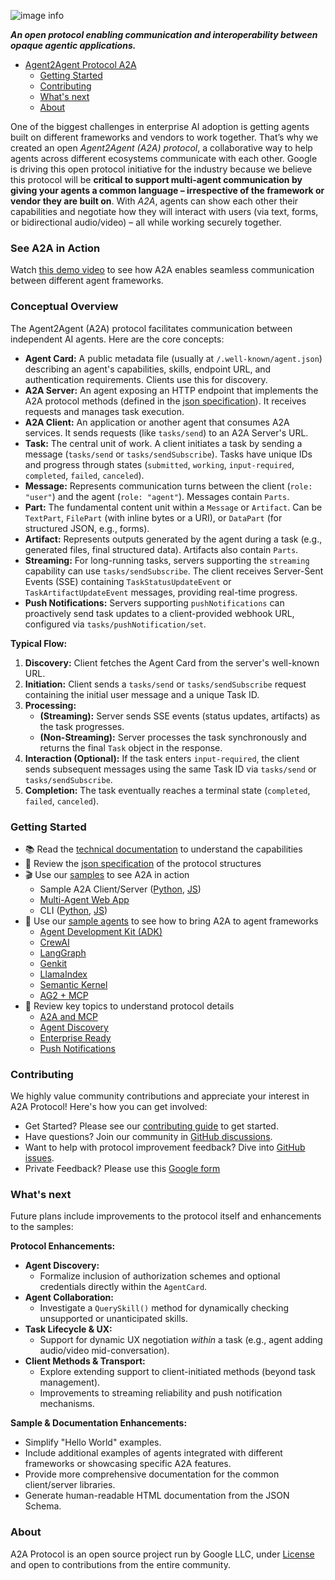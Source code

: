 ![image info](images/A2A_banner.png)

**_An open protocol enabling communication and interoperability between opaque agentic applications._**

<!-- TOC -->

- [Agent2Agent Protocol A2A](#agent2agent-protocol-a2a)
    - [Getting Started](#getting-started)
    - [Contributing](#contributing)
    - [What's next](#whats-next)
    - [About](#about)

<!-- /TOC -->

One of the biggest challenges in enterprise AI adoption is getting agents built on different frameworks and vendors to work together. That’s why we created an open *Agent2Agent (A2A) protocol*, a collaborative way to help agents across different ecosystems communicate with each other. Google is driving this open protocol initiative for the industry because we believe this protocol will be **critical to support multi-agent communication by giving your agents a common language – irrespective of the framework or vendor they are built on**. 
With *A2A*, agents can show each other their capabilities and negotiate how they will interact with users (via text, forms, or bidirectional audio/video) – all while working securely together.

### **See A2A in Action**

Watch [this demo video](https://storage.googleapis.com/gweb-developer-goog-blog-assets/original_videos/A2A_demo_v4.mp4) to see how A2A enables seamless communication between different agent frameworks.

### Conceptual Overview

The Agent2Agent (A2A) protocol facilitates communication between independent AI agents. Here are the core concepts:

*   **Agent Card:** A public metadata file (usually at `/.well-known/agent.json`) describing an agent's capabilities, skills, endpoint URL, and authentication requirements. Clients use this for discovery.
*   **A2A Server:** An agent exposing an HTTP endpoint that implements the A2A protocol methods (defined in the [json specification](/specification)). It receives requests and manages task execution.
*   **A2A Client:** An application or another agent that consumes A2A services. It sends requests (like `tasks/send`) to an A2A Server's URL.
*   **Task:** The central unit of work. A client initiates a task by sending a message (`tasks/send` or `tasks/sendSubscribe`). Tasks have unique IDs and progress through states (`submitted`, `working`, `input-required`, `completed`, `failed`, `canceled`).
*   **Message:** Represents communication turns between the client (`role: "user"`) and the agent (`role: "agent"`). Messages contain `Parts`.
*   **Part:** The fundamental content unit within a `Message` or `Artifact`. Can be `TextPart`, `FilePart` (with inline bytes or a URI), or `DataPart` (for structured JSON, e.g., forms).
*   **Artifact:** Represents outputs generated by the agent during a task (e.g., generated files, final structured data). Artifacts also contain `Parts`.
*   **Streaming:** For long-running tasks, servers supporting the `streaming` capability can use `tasks/sendSubscribe`. The client receives Server-Sent Events (SSE) containing `TaskStatusUpdateEvent` or `TaskArtifactUpdateEvent` messages, providing real-time progress.
*   **Push Notifications:** Servers supporting `pushNotifications` can proactively send task updates to a client-provided webhook URL, configured via `tasks/pushNotification/set`.

**Typical Flow:**

1.  **Discovery:** Client fetches the Agent Card from the server's well-known URL.
2.  **Initiation:** Client sends a `tasks/send` or `tasks/sendSubscribe` request containing the initial user message and a unique Task ID.
3.  **Processing:**
    *   **(Streaming):** Server sends SSE events (status updates, artifacts) as the task progresses.
    *   **(Non-Streaming):** Server processes the task synchronously and returns the final `Task` object in the response.
4.  **Interaction (Optional):** If the task enters `input-required`, the client sends subsequent messages using the same Task ID via `tasks/send` or `tasks/sendSubscribe`.
5.  **Completion:** The task eventually reaches a terminal state (`completed`, `failed`, `canceled`).

### **Getting Started**

* 📚 Read the [technical documentation](https://google.github.io/A2A/#/documentation) to understand the capabilities
* 📝 Review the [json specification](/specification) of the protocol structures
* 🎬 Use our [samples](/samples) to see A2A in action
    * Sample A2A Client/Server ([Python](/samples/python/common), [JS](/samples/js/src))
    * [Multi-Agent Web App](/demo/README.md)
    * CLI ([Python](/samples/python/hosts/cli/README.md), [JS](/samples/js/README.md))
* 🤖 Use our [sample agents](/samples/python/agents/README.md) to see how to bring A2A to agent frameworks
    * [Agent Development Kit (ADK)](/samples/python/agents/google_adk/README.md)
    * [CrewAI](/samples/python/agents/crewai/README.md)
    * [LangGraph](/samples/python/agents/langgraph/README.md)
    * [Genkit](/samples/js/src/agents/README.md)
    * [LlamaIndex](/samples/python/agents/llama_index_file_chat/README.md)
    * [Semantic Kernel](/samples/python/agents/semantickernel/README.md)
    * [AG2 + MCP](/samples/python/agents/ag2/README.md)
* 📑 Review key topics to understand protocol details 
    * [A2A and MCP](https://google.github.io/A2A/#/topics/a2a_and_mcp.md)
    * [Agent Discovery](https://google.github.io/A2A/#/topics/agent_discovery.md)
    * [Enterprise Ready](https://google.github.io/A2A/#/topics/enterprise_ready.md)
    * [Push Notifications](https://google.github.io/A2A/#/topics/push_notifications.md) 

### **Contributing**

We highly value community contributions and appreciate your interest in A2A Protocol! Here's how you can get involved:
* Get Started? Please see our [contributing guide](CONTRIBUTING.md) to get started.
* Have questions? Join our community in [GitHub discussions](https://github.com/google/A2A/discussions).
* Want to help with protocol improvement feedback?  Dive into [GitHub issues](https://github.com/google/A2A/issues).
* Private Feedback? Please use this [Google form](https://docs.google.com/forms/d/e/1FAIpQLScS23OMSKnVFmYeqS2dP7dxY3eTyT7lmtGLUa8OJZfP4RTijQ/viewform)

### **What's next**

Future plans include improvements to the protocol itself and enhancements to the samples:

**Protocol Enhancements:**

*   **Agent Discovery:**
    *   Formalize inclusion of authorization schemes and optional credentials directly within the `AgentCard`.
*   **Agent Collaboration:**
    *   Investigate a `QuerySkill()` method for dynamically checking unsupported or unanticipated skills.
*   **Task Lifecycle & UX:**
    *   Support for dynamic UX negotiation *within* a task (e.g., agent adding audio/video mid-conversation).
*   **Client Methods & Transport:**
    *   Explore extending support to client-initiated methods (beyond task management).
    *   Improvements to streaming reliability and push notification mechanisms.

**Sample & Documentation Enhancements:**

*   Simplify "Hello World" examples.
*   Include additional examples of agents integrated with different frameworks or showcasing specific A2A features.
*   Provide more comprehensive documentation for the common client/server libraries.
*   Generate human-readable HTML documentation from the JSON Schema.

### **About**

A2A Protocol is an open source project run by Google LLC, under [License](LICENSE) and open to contributions from the entire community.
